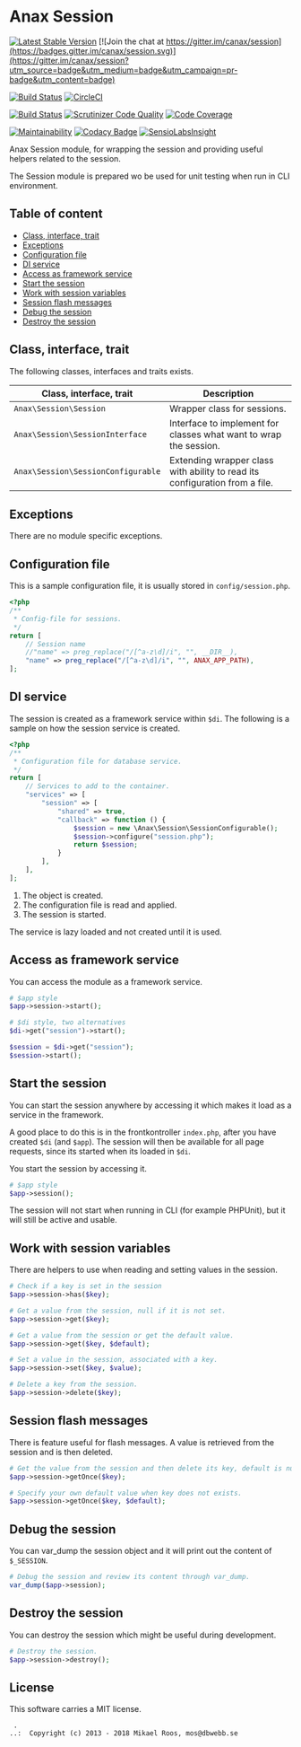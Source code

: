 Anax Session
==================================

[![Latest Stable Version](https://poser.pugx.org/anax/session/v/stable)](https://packagist.org/packages/anax/session)
[![Join the chat at https://gitter.im/canax/session](https://badges.gitter.im/canax/session.svg)](https://gitter.im/canax/session?utm_source=badge&utm_medium=badge&utm_campaign=pr-badge&utm_content=badge)

[![Build Status](https://travis-ci.org/canax/session.svg?branch=master)](https://travis-ci.org/canax/session)
[![CircleCI](https://circleci.com/gh/canax/session.svg?style=svg)](https://circleci.com/gh/canax/session)

[![Build Status](https://scrutinizer-ci.com/g/canax/session/badges/build.png?b=master)](https://scrutinizer-ci.com/g/canax/session/build-status/master)
[![Scrutinizer Code Quality](https://scrutinizer-ci.com/g/canax/session/badges/quality-score.png?b=master)](https://scrutinizer-ci.com/g/canax/session/?branch=master)
[![Code Coverage](https://scrutinizer-ci.com/g/canax/session/badges/coverage.png?b=master)](https://scrutinizer-ci.com/g/canax/session/?branch=master)

[![Maintainability](https://api.codeclimate.com/v1/badges/564636378b4f1c14132f/maintainability)](https://codeclimate.com/github/canax/session/maintainability)
[![Codacy Badge](https://api.codacy.com/project/badge/Grade/4e942efed3f741db94c027d2f145d129)](https://www.codacy.com/app/mosbth/session?utm_source=github.com&amp;utm_medium=referral&amp;utm_content=canax/session&amp;utm_campaign=Badge_Grade)
[![SensioLabsInsight](https://insight.sensiolabs.com/projects/da3fd60b-900c-465a-b925-e3a361d25dbe/mini.png)](https://insight.sensiolabs.com/projects/da3fd60b-900c-465a-b925-e3a361d25dbe)

Anax Session module, for wrapping the session and providing useful helpers related to the session.

The Session module is prepared wo be used for unit testing when run in CLI environment.



Table of content
------------------

* [Class, interface, trait](#class-interface-trait)
* [Exceptions](#exceptions)
* [Configuration file](#configuration-file)
* [DI service](#di-service)
* [Access as framework service](#access-as-framework-service)
* [Start the session](#start-the-session)
* [Work with session variables](#work-with-session-variables)
* [Session flash messages](#session-flash-messages)
* [Debug the session](#debug-the-session)
* [Destroy the session](#destroy-the-session)



Class, interface, trait
------------------

The following classes, interfaces and traits exists.

| Class, interface, trait            | Description |
|------------------------------------|-------------|
| `Anax\Session\Session`             | Wrapper class for sessions. |
| `Anax\Session\SessionInterface`    | Interface to implement for classes what want to wrap the session. |
| `Anax\Session\SessionConfigurable` | Extending wrapper class with ability to read its configuration from a file. |



Exceptions
------------------

There are no module specific exceptions.



Configuration file
------------------

This is a sample configuration file, it is usually stored in `config/session.php`.

```php
<?php
/**
 * Config-file for sessions.
 */
return [
    // Session name
    //"name" => preg_replace("/[^a-z\d]/i", "", __DIR__),
    "name" => preg_replace("/[^a-z\d]/i", "", ANAX_APP_PATH),
];
```



DI service
------------------

The session is created as a framework service within `$di`. The following is a sample on how the session service is created.

```php
<?php
/**
 * Configuration file for database service.
 */
return [
    // Services to add to the container.
    "services" => [
        "session" => [
            "shared" => true,
            "callback" => function () {
                $session = new \Anax\Session\SessionConfigurable();
                $session->configure("session.php");
                return $session;
            }
        ],
    ],
];
```

1. The object is created.
1. The configuration file is read and applied.
1. The session is started.

The service is lazy loaded and not created until it is used.



Access as framework service
------------------

You can access the module as a framework service.

```php
# $app style
$app->session->start();

# $di style, two alternatives
$di->get("session")->start();

$session = $di->get("session");
$session->start();
```



Start the session
------------------

You can start the session anywhere by accessing it which makes it load as a service in the framework.

A good place to do this is in the frontkontroller `index.php`, after you have created `$di` (and `$app`). The session will then be available for all page requests, since its started when its loaded in `$di`.

You start the session by accessing it.

```php
# $app style
$app->session();
```

The session will not start when running in CLI (for example PHPUnit), but it will still be active and usable.



Work with session variables
------------------

There are helpers to use when reading and setting values in the session.

```php
# Check if a key is set in the session
$app->session->has($key);

# Get a value from the session, null if it is not set.
$app->session->get($key);

# Get a value from the session or get the default value.
$app->session->get($key, $default);

# Set a value in the session, associated with a key.
$app->session->set($key, $value);

# Delete a key from the session.
$app->session->delete($key);
```



Session flash messages
------------------

There is feature useful for flash messages. A value is retrieved from the session and is then deleted.

```php
# Get the value from the session and then delete its key, default is null.
$app->session->getOnce($key);

# Specify your own default value when key does not exists.
$app->session->getOnce($key, $default);
```



Debug the session
------------------

You can var_dump the session object and it will print out the content of `$_SESSION`.

```php
# Debug the session and review its content through var_dump.
var_dump($app->session);
```



Destroy the session
------------------

You can destroy the session which might be useful during development.

```php
# Destroy the session.
$app->session->destroy();
```



License
------------------

This software carries a MIT license.



```
 .  
..:  Copyright (c) 2013 - 2018 Mikael Roos, mos@dbwebb.se
```
